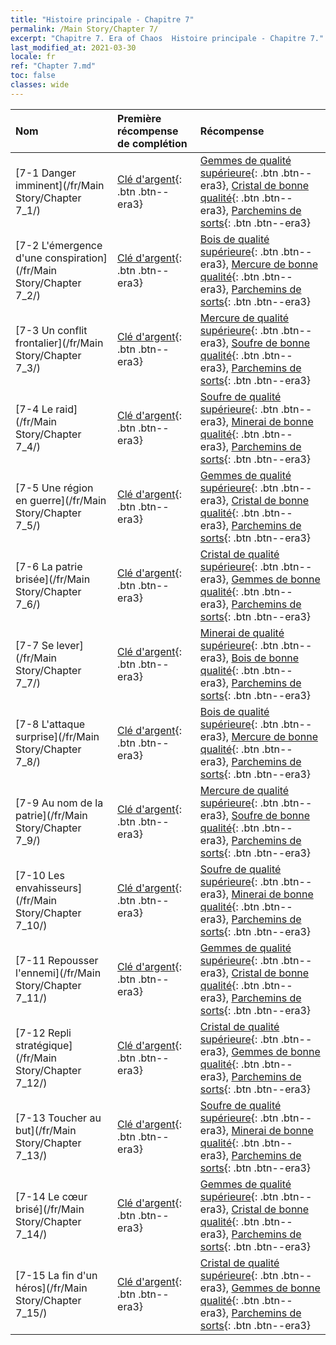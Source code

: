 ```yaml
---
title: "Histoire principale - Chapitre 7"
permalink: /Main Story/Chapter 7/
excerpt: "Chapitre 7. Era of Chaos  Histoire principale - Chapitre 7."
last_modified_at: 2021-03-30
locale: fr
ref: "Chapter 7.md"
toc: false
classes: wide
---
```


  | Nom |  Première récompense de complétion | Récompense |
  |:------------|:------------|:------------| 
  | [7-1 Danger imminent](/fr/Main Story/Chapter 7_1/) | [Clé d'argent](/fr/Items/con_693/){: .btn .btn--era3} | [Gemmes de qualité supérieure](/fr/Items/mat_23/){: .btn .btn--era3}, [Cristal de bonne qualité](/fr/Items/mat_17/){: .btn .btn--era3}, [Parchemins de sorts](/fr/Items/con_694/){: .btn .btn--era3} |
  | [7-2 L'émergence d'une conspiration](/fr/Main Story/Chapter 7_2/) | [Clé d'argent](/fr/Items/con_693/){: .btn .btn--era3} | [Bois de qualité supérieure](/fr/Items/mat_20/){: .btn .btn--era3}, [Mercure de bonne qualité](/fr/Items/mat_14/){: .btn .btn--era3}, [Parchemins de sorts](/fr/Items/con_694/){: .btn .btn--era3} |
  | [7-3 Un conflit frontalier](/fr/Main Story/Chapter 7_3/) | [Clé d'argent](/fr/Items/con_693/){: .btn .btn--era3} | [Mercure de qualité supérieure](/fr/Items/mat_21/){: .btn .btn--era3}, [Soufre de bonne qualité](/fr/Items/mat_15/){: .btn .btn--era3}, [Parchemins de sorts](/fr/Items/con_694/){: .btn .btn--era3} |
  | [7-4 Le raid](/fr/Main Story/Chapter 7_4/) | [Clé d'argent](/fr/Items/con_693/){: .btn .btn--era3} | [Soufre de qualité supérieure](/fr/Items/mat_22/){: .btn .btn--era3}, [Minerai de bonne qualité](/fr/Items/mat_12/){: .btn .btn--era3}, [Parchemins de sorts](/fr/Items/con_694/){: .btn .btn--era3} |
  | [7-5 Une région en guerre](/fr/Main Story/Chapter 7_5/) | [Clé d'argent](/fr/Items/con_693/){: .btn .btn--era3} | [Gemmes de qualité supérieure](/fr/Items/mat_23/){: .btn .btn--era3}, [Cristal de bonne qualité](/fr/Items/mat_17/){: .btn .btn--era3}, [Parchemins de sorts](/fr/Items/con_694/){: .btn .btn--era3} |
  | [7-6 La patrie brisée](/fr/Main Story/Chapter 7_6/) | [Clé d'argent](/fr/Items/con_693/){: .btn .btn--era3} | [Cristal de qualité supérieure](/fr/Items/mat_24/){: .btn .btn--era3}, [Gemmes de bonne qualité](/fr/Items/mat_16/){: .btn .btn--era3}, [Parchemins de sorts](/fr/Items/con_694/){: .btn .btn--era3} |
  | [7-7 Se lever](/fr/Main Story/Chapter 7_7/) | [Clé d'argent](/fr/Items/con_693/){: .btn .btn--era3} | [Minerai de qualité supérieure](/fr/Items/mat_19/){: .btn .btn--era3}, [Bois de bonne qualité](/fr/Items/mat_13/){: .btn .btn--era3}, [Parchemins de sorts](/fr/Items/con_694/){: .btn .btn--era3} |
  | [7-8 L'attaque surprise](/fr/Main Story/Chapter 7_8/) | [Clé d'argent](/fr/Items/con_693/){: .btn .btn--era3} | [Bois de qualité supérieure](/fr/Items/mat_20/){: .btn .btn--era3}, [Mercure de bonne qualité](/fr/Items/mat_14/){: .btn .btn--era3}, [Parchemins de sorts](/fr/Items/con_694/){: .btn .btn--era3} |
  | [7-9 Au nom de la patrie](/fr/Main Story/Chapter 7_9/) | [Clé d'argent](/fr/Items/con_693/){: .btn .btn--era3} | [Mercure de qualité supérieure](/fr/Items/mat_21/){: .btn .btn--era3}, [Soufre de bonne qualité](/fr/Items/mat_15/){: .btn .btn--era3}, [Parchemins de sorts](/fr/Items/con_694/){: .btn .btn--era3} |
  | [7-10 Les envahisseurs](/fr/Main Story/Chapter 7_10/) | [Clé d'argent](/fr/Items/con_693/){: .btn .btn--era3} | [Soufre de qualité supérieure](/fr/Items/mat_22/){: .btn .btn--era3}, [Minerai de bonne qualité](/fr/Items/mat_12/){: .btn .btn--era3}, [Parchemins de sorts](/fr/Items/con_694/){: .btn .btn--era3} |
  | [7-11 Repousser l'ennemi](/fr/Main Story/Chapter 7_11/) | [Clé d'argent](/fr/Items/con_693/){: .btn .btn--era3} | [Gemmes de qualité supérieure](/fr/Items/mat_23/){: .btn .btn--era3}, [Cristal de bonne qualité](/fr/Items/mat_17/){: .btn .btn--era3}, [Parchemins de sorts](/fr/Items/con_694/){: .btn .btn--era3} |
  | [7-12 Repli stratégique](/fr/Main Story/Chapter 7_12/) | [Clé d'argent](/fr/Items/con_693/){: .btn .btn--era3} | [Cristal de qualité supérieure](/fr/Items/mat_24/){: .btn .btn--era3}, [Gemmes de bonne qualité](/fr/Items/mat_16/){: .btn .btn--era3}, [Parchemins de sorts](/fr/Items/con_694/){: .btn .btn--era3} |
  | [7-13 Toucher au but](/fr/Main Story/Chapter 7_13/) | [Clé d'argent](/fr/Items/con_693/){: .btn .btn--era3} | [Soufre de qualité supérieure](/fr/Items/mat_22/){: .btn .btn--era3}, [Minerai de bonne qualité](/fr/Items/mat_12/){: .btn .btn--era3}, [Parchemins de sorts](/fr/Items/con_694/){: .btn .btn--era3} |
  | [7-14 Le cœur brisé](/fr/Main Story/Chapter 7_14/) | [Clé d'argent](/fr/Items/con_693/){: .btn .btn--era3} | [Gemmes de qualité supérieure](/fr/Items/mat_23/){: .btn .btn--era3}, [Cristal de bonne qualité](/fr/Items/mat_17/){: .btn .btn--era3}, [Parchemins de sorts](/fr/Items/con_694/){: .btn .btn--era3} |
  | [7-15 La fin d'un héros](/fr/Main Story/Chapter 7_15/) | [Clé d'argent](/fr/Items/con_693/){: .btn .btn--era3} | [Cristal de qualité supérieure](/fr/Items/mat_24/){: .btn .btn--era3}, [Gemmes de bonne qualité](/fr/Items/mat_16/){: .btn .btn--era3}, [Parchemins de sorts](/fr/Items/con_694/){: .btn .btn--era3} |
